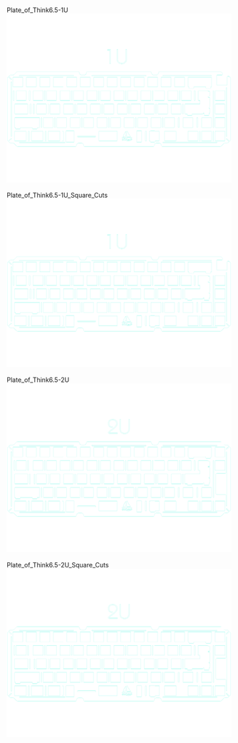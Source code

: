 <br/>Plate_of_Think6.5-1U<br/>![image](Plate_of_Think6.5-1U.png)<br/>
<br/>Plate_of_Think6.5-1U_Square_Cuts<br/>![image](Plate_of_Think6.5-1U_Square_Cuts.png)<br/>
<br/>Plate_of_Think6.5-2U<br/>![image](Plate_of_Think6.5-2U.png)<br/>
<br/>Plate_of_Think6.5-2U_Square_Cuts<br/>![image](Plate_of_Think6.5-2U_Square_Cuts.png)<br/>
